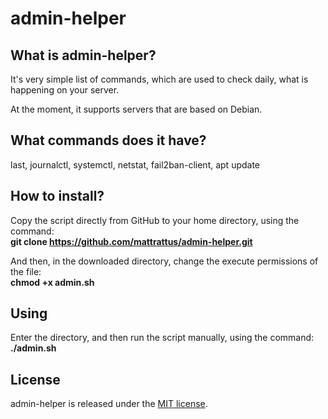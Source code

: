 # admin-helper

## What is admin-helper?
It's very simple list of commands, which are used to check daily, what is happening on your server.

At the moment, it supports servers that are based on Debian.

## What commands does it have?
last, journalctl, systemctl, netstat, fail2ban-client, apt update

## How to install?
Copy the script directly from GitHub to your home directory, using the command:\
__git clone https://github.com/mattrattus/admin-helper.git__

And then, in the downloaded directory, change the execute permissions of the file:\
__chmod +x admin.sh__

## Using
Enter the directory, and then run the script manually, using the command:\
__./admin.sh__

## License
admin-helper is released under the [MIT license](LICENSE).